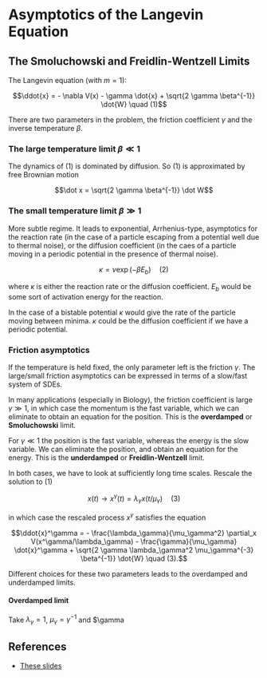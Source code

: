 
# Asymptotics of the Langevin Equation

## The Smoluchowski and Freidlin-Wentzell Limits

The Langevin equation (with $m=1$):

$$\ddot{x} = - \nabla V(x) - \gamma \dot{x} + \sqrt{2 \gamma \beta^{-1}} \dot{W} \quad (1)$$

There are two parameters in the problem, the friction coefficient $\gamma$ and the inverse temperature $\beta$.

### The large temperature limit $\beta \ll 1$

The dynamics of (1) is dominated by diffusion. So (1) is approximated by free Brownian motion

$$\dot x = \sqrt{2 \gamma \beta^{-1}} \dot W$$

### The small temperature limit $\beta \gg 1$

More subtle regime. It leads to exponential, Arrhenius-type, asymptotics for the reaction rate (in the case of a particle escaping from a potential well due to thermal noise), or the diffusion coefficient (in the caes of a particle moving in a periodic potential in the presence of thermal noise).

$$\kappa = \nu \exp ( - \beta E_b ) \quad (2)$$

where $\kappa$ is either the reaction rate or the diffusion coefficient. $E_b$ would be some sort of activation energy for the reaction.

In the case of a bistable potential $\kappa$ would give the rate of the particle moving between minima. $\kappa$ could be the diffusion coefficient if we have a periodic potential.

### Friction asymptotics

If the temperature is held fixed, the only parameter left is the friction $\gamma$. The large/small friction asymptotics can be expressed in terms of a slow/fast system of SDEs.

In many applications (especially in Biology), the friction coefficient is large $\gamma \gg 1$, in which case the momentum is the fast variable, which we can eliminate to obtain an equation for the position. This is the **overdamped** or **Smoluchowski** limit.

For $\gamma \ll 1$ the position is the fast variable, whereas the energy is the slow variable. We can eliminate the position, and obtain an equation for the energy. This is the **underdamped** or **Freidlin-Wentzell** limit.

In both cases, we have to look at sufficiently long time scales. Rescale the solution to (1)

$$x(t) \to x^\gamma(t) =  \lambda_\gamma x (t / \mu_\gamma) \quad (3)$$

in which case the rescaled process $x^\gamma$ satisfies the equation

$$\ddot{x}^\gamma = - \frac{\lambda_\gamma}{\mu_\gamma^2} \partial_x V(x^\gamma/\lambda_\gamma) - \frac{\gamma}{\mu_\gamma} \dot{x}^\gamma + \sqrt{2 \gamma \lambda_\gamma^2 \mu_\gamma^{-3} \beta^{-1}} \dot{W} \quad (3).$$

Different choices for these two parameters leads to the overdamped and underdamped limits.

#### Overdamped limit

Take $\lambda_\gamma =1$, $\mu_\gamma = \gamma^{-1}$ and $\gamma 

## References

- [These slides](http://wwwf.imperial.ac.uk/~pavl/lec_freid_wentz_smooluch.pdf)
<!--stackedit_data:
eyJoaXN0b3J5IjpbLTU2NzE5NDI3Miw1OTI0MjE3MDEsMTY1Nz
k4MTE5MV19
-->